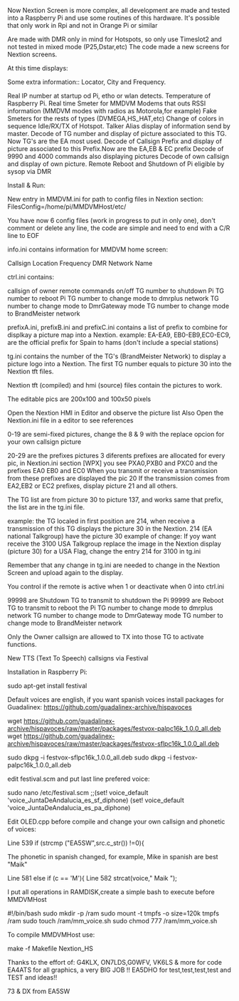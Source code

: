 
Now Nextion Screen is more complex, all development are made and tested into a Raspberry Pi  and use some routines of this hardware.
It's possible that only work in Rpi and not in Orange Pi or similar

Are made with DMR only in mind for Hotspots, so only use Timeslot2 and not tested in mixed mode (P25,Dstar,etc)
The code made a new screens for  Nextion screens.

At this time displays:

Some extra information::
Locator, City and Frequency.

Real IP number at startup od Pi, etho or wlan detects.
Temperature of Raspberry Pi.
Real time Smeter for MMDVM Modems that outs RSSI information (MMDVM modes with radios as Motorola,for example)
Fake Smeters for the rests of types (DVMEGA,HS_HAT,etc)
Change of colors in sequence Idle/RX/TX of Hotspot.
Talker Alias display of information send by master.
Decode of TG number and display of picture associated to this TG. Now TG's are the EA most used.
Decode of Callsign Prefix and display of picture associated to this Prefix.Now are the EA,EB & EC prefix
Decode of 9990 and 4000 commands also displaying pictures
Decode of own callsign and display of own picture.
Remote Reboot and Shutdown of Pi eligible by sysop via DMR

Install & Run:

New entry in MMDVM.ini for path to config files in Nextion section:
FilesConfig=/home/pi/MMDVMHost/etc/

You have now 6 config files (work in progress to put in only one), don't comment or delete any line, the code are simple and need to end with a C/R line to EOF



info.ini  contains information for MMDVM home screen:

Callsign
Location
Frequency
DMR Network Name

ctrl.ini contains:

callsign of owner
remote commands on/off
TG number to shutdown Pi
TG number to reboot Pi
TG number to change mode to dmrplus network
TG number to change mode to DmrGateway mode
TG number to change mode to BrandMeister network

prefixA.ini, prefixB.ini and prefixC.ini contains a list of prefix to combine for displkay a picture map into a Nextion.
example:
EA-EA9, EB0-EB9,EC0-EC9, are the official prefix for Spain to hams (don't include a special stations)

tg.ini contains the number of the TG's (BrandMeister Network) to display a picture logo into a Nextion.
The first TG number equals to picture 30 into the Nextion tft files.


Nextion tft (compiled) and hmi (source) files contain the pictures to work.


The editable pics are 200x100 and 100x50 pixels

Open the Nextion HMI in Editor and observe the picture list 
Also Open the Nextion.ini file in a editor to see references

0-19 are semi-fixed pictures, change the 8 & 9 with the replace opcion for your own callsign picture

20-29 are the prefixes pictures 3 diferents  prefixes are allocated for every pic, in Nextion.ini section [WPX] you see PXA0,PXB0 and PXC0 and the  prefixes EA0 EB0 and EC0 When you transmit or receive a transmission from these prefixes are displayed the pic 20
If the transmission comes from EA2,EB2 or EC2 prefixes, display picture 21 and all  others.

The TG list are from picture 30 to picture 137, and works same that prefix, the list are in the tg.ini file.

example:
the TG localed in first position are 214, when receive a transmission of this TG displays the picture 30 in the Nextion.
214 (EA national Talkgroup) have the picture 30
example of change: If yoy want receive the 3100 USA Talkgroup  replace the image in the Nextion display (picture 30) for a USA Flag, change the entry 214 for 3100 in tg.ini


Remember that any change in tg.ini are needed to change in the Nextion Screen and upload again to the display.

You control if the remote is active when 1 or deactivate when 0 into ctrl.ini

99998 are Shutdown TG to transmit to shutdown the Pi
99999 are Reboot TG to transmit to reboot the Pi
TG number to change mode to dmrplus network
TG number to change mode to DmrGateway mode
TG number to change mode to BrandMeister network

Only the Owner  callsign are allowed to TX into those TG to activate functions.

New TTS (Text To Speech) callsigns via Festival

Installation in Raspberry Pi:

sudo apt-get install festival

Default voices are english, if you want spanish voices install packages for Guadalinex:
https://github.com/guadalinex-archive/hispavoces

wget https://github.com/guadalinex-archive/hispavoces/raw/master/packages/festvox-palpc16k_1.0.0_all.deb
wget https://github.com/guadalinex-archive/hispavoces/raw/master/packages/festvox-sflpc16k_1.0.0_all.deb

sudo dkpg -i festvox-sflpc16k_1.0.0_all.deb
sudo dkpg -i festvox-palpc16k_1.0.0_all.deb

edit festival.scm and put last line prefered voice:

sudo nano /etc/festival.scm
;;(set! voice_default 'voice_JuntaDeAndalucia_es_sf_diphone)
(set! voice_default 'voice_JuntaDeAndalucia_es_pa_diphone)

Edit OLED.cpp before compile and change your own callsign and phonetic of voices:

Line 539		if (strcmp ("EA5SW",src.c_str()) !=0){ 

The phonetic in spanish changed, for example, Mike in spanish are best "Maik"

Line 581    else if (c == 'M'){
Line 582    strcat(voice," Maik ");


I put all operations in RAMDISK,create a simple bash to execute before MMDVMHost

#!/bin/bash
sudo mkdir -p /ram
sudo mount -t tmpfs -o size=120k tmpfs /ram
sudo touch /ram/mm_voice.sh
sudo chmod 777 /ram/mm_voice.sh




To compile MMDVMHost use:

make -f Makefile Nextion_HS

Thanks to the effort of:
G4KLX, ON7LDS,G0WFV, VK6LS & more for code
EA4ATS for all graphics, a very BIG JOB !!
EA5DHO for test,test,test,test and TEST and ideas!!

73 & DX from EA5SW

